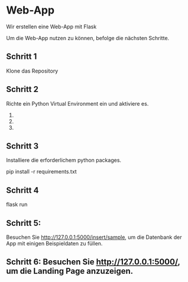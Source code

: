 # Web-App
Wir erstellen eine Web-App mit Flask

Um die Web-App nutzen zu können, befolge die nächsten Schritte.

## Schritt 1

Klone das Repository 

## Schritt 2

Richte ein Python Virtual Environment ein und aktiviere es.

1. 
2. 
3. 

## Schritt 3

Installiere die erforderlichem python packages.

pip install -r requirements.txt

## Schritt 4

flask run

## Schritt 5:
Besuchen Sie http://127.0.0.1:5000/insert/sample, um die Datenbank der App mit einigen Beispieldaten zu füllen.

## Schritt 6: Besuchen Sie http://127.0.0.1:5000/, um die Landing Page anzuzeigen.